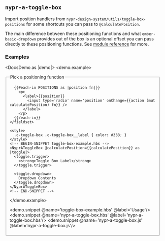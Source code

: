 ## `nypr-a-toggle-box`

Import position handlers from `nypr-design-system/utils/toggle-box-positions` for some shortcuts you can pass to `@calculatePosition`.

The main difference between these positioning functions and what `ember-basic-dropdown` provides out of the box is an optional offset you can pass directly to these positioning functions. See [module reference](/docs/api/modules/nypr-design-system/utils/toggle-box-positions) for more.

### Examples
<DocsDemo as |demo|>
  <demo.example>
    <fieldset>
      <legend>Pick a positioning function</legend>

      {{#each-in POSITIONS as |position fn|}}
        <p>
          <label>{{position}}
            <input type='radio' name='position' onChange={{action (mut calculatePosition) fn}} />
          </label>
        </p>
      {{/each-in}}
    </fieldset>

    <style>
      .c-toggle-box .c-toggle-box__label { color: #333; }
    </style>
    <!-- BEGIN-SNIPPET toggle-box-example.hbs -->
    <NyprAToggleBox @calculatePosition={{calculatePosition}} as |toggle|>
      <toggle.trigger>
        <strong>Toggle Box Label</strong>
      </toggle.trigger>

      <toggle.dropdown>
        Dropdown Contents
      </toggle.dropdown>
    </NyprAToggleBox>
    <!-- END-SNIPPET -->
  </demo.example>

  <demo.snippet @name='toggle-box-example.hbs' @label='Usage'/>
  <demo.snippet @name='nypr-a-toggle-box.hbs' @label='nypr-a-toggle-box.hbs'/>
  <demo.snippet @name='nypr-a-toggle-box.js' @label='nypr-a-toggle-box.js'/>
</DocsDemo>
